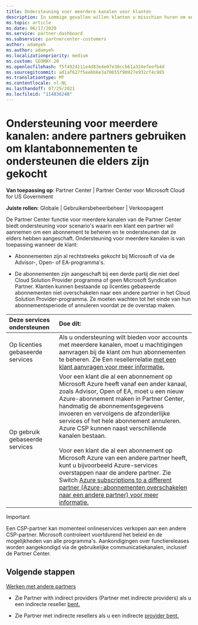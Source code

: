 ```yaml
---
title: Ondersteuning voor meerdere kanalen voor klanten
description: In sommige gevallen willen klanten u misschien huren om een abonnement in terichten en te ondersteunen dat ze elders hebben aangeschaft.
ms.topic: article
ms.date: 06/17/2020
ms.service: partner-dashboard
ms.subservice: partnercenter-customers
author: adamyeh
ms.author: adamyeh
ms.localizationpriority: medium
ms.custom: SEOMAY.20
ms.openlocfilehash: f5f4924111e4d83e4e07e38ccb61a324efeefb4d
ms.sourcegitcommit: ad1af627f5ee6b6e3a70655f90927e932cf4c985
ms.translationtype: MT
ms.contentlocale: nl-NL
ms.lasthandoff: 07/29/2021
ms.locfileid: "114836248"
---
```

# <a name="multi-channel-support---using-other-partners-to-support-customer-subscriptions-purchased-elsewhere"></a>Ondersteuning voor meerdere kanalen: andere partners gebruiken om klantabonnementen te ondersteunen die elders zijn gekocht

**Van toepassing op**: Partner Center | Partner Center voor Microsoft Cloud for US Government

**Juiste rollen:** Globale | Gebruikersbeheerbeheer | Verkoopagent

De Partner Center functie voor meerdere kanalen van de Partner Center biedt ondersteuning voor scenario's waarin een klant een partner wil aannemen om een abonnement te beheren en te ondersteunen dat ze elders hebben aangeschaft. Ondersteuning voor meerdere kanalen is van toepassing wanneer de klant:

- Abonnementen zijn al rechtstreeks gekocht bij Microsoft of via de Advisor-, Open- of EA-programma's.

- De abonnementen zijn aangeschaft bij een derde partij die niet deel Cloud Solution Provider programma of geen Microsoft Syndication Partner. Klanten kunnen bestaande op licenties gebaseerde abonnementen niet overschakelen naar een andere partner in het Cloud Solution Provider-programma. Ze moeten wachten tot het einde van hun abonnementsperiode of annuleren voordat ze de overstap maken.

|Deze services ondersteunen  | Doe dit: |
|:---------|:---------|
|Op licenties gebaseerde services    | Als u ondersteuning wilt bieden voor accounts met meerdere kanalen, moet u machtigingen aanvragen bij de klant om hun abonnementen te beheren. Zie Een resellerrelatie [met een klant aanvragen voor meer informatie.](request-a-relationship-with-a-customer.md)   |
|Op gebruik gebaseerde services     |  Voor een klant die al een abonnement op Microsoft Azure heeft vanaf een ander kanaal, zoals Advisor, Open of EA, moet u een nieuw Azure-abonnement maken in Partner Center, handmatig de abonnementsgegevens invoeren en vervolgens de afzonderlijke services of het hele abonnement annuleren. Azure CSP kunnen naast verschillende kanalen bestaan.<br/><br/> Voor een klant die al een abonnement op Microsoft Azure van een andere partner heeft, kunt u bijvoorbeeld Azure-services overstappen naar de andere partner.  Zie Switch [Azure subscriptions to a different partner (Azure-abonnementen overschakelen naar een andere partner) voor meer informatie.](switch-azure-subscriptions-to-a-different-partner.md) |

> [!IMPORTANT]  
> Een CSP-partner kan momenteel onlineservices verkopen aan een andere CSP-partner. Microsoft controleert voortdurend het beleid en de mogelijkheden van alle programma's. Aankondigingen over functiereleases worden aangekondigd via de gebruikelijke communicatiekanalen, inclusief de Partner Center.

## <a name="next-steps"></a>Volgende stappen

[Werken met andere partners](work-with-other-partners.md)

- Zie Partner with indirect providers (Partner met indirecte providers) als u een indirecte reseller [bent.](indirect-reseller-tasks-in-partner-center.md)

- Zie Partner met indirecte resellers als u een indirecte [provider bent.](indirect-provider-tasks-in-partner-center.md)
